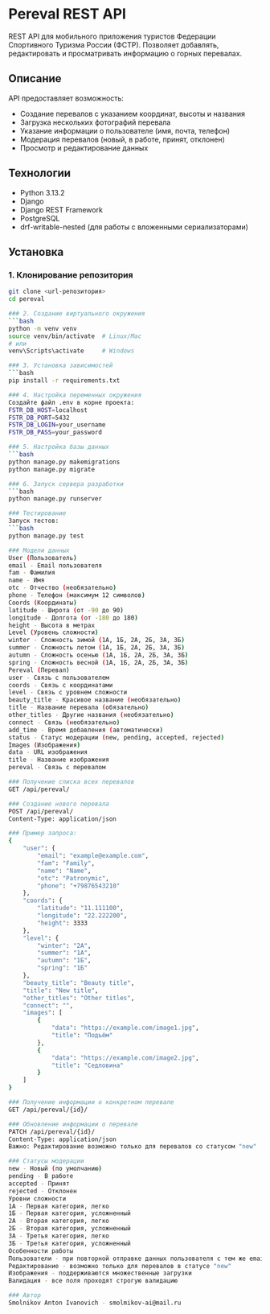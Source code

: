 # Pereval REST API

REST API для мобильного приложения туристов Федерации Спортивного Туризма России (ФСТР). Позволяет добавлять, редактировать и просматривать информацию о горных перевалах.

## Описание

API предоставляет возможность:
- Создание перевалов с указанием координат, высоты и названия
- Загрузка нескольких фотографий перевала
- Указание информации о пользователе (имя, почта, телефон)
- Модерация перевалов (новый, в работе, принят, отклонен)
- Просмотр и редактирование данных

## Технологии

- Python 3.13.2
- Django
- Django REST Framework
- PostgreSQL
- drf-writable-nested (для работы с вложенными сериализаторами)

## Установка

### 1. Клонирование репозитория
```bash
git clone <url-репозитория>
cd pereval

### 2. Создание виртуального окружения
```bash
python -m venv venv
source venv/bin/activate  # Linux/Mac
# или
venv\Scripts\activate     # Windows

### 3. Установка зависимостей
```bash
pip install -r requirements.txt

### 4. Настройка переменных окружения
Создайте файл .env в корне проекта:
FSTR_DB_HOST=localhost
FSTR_DB_PORT=5432
FSTR_DB_LOGIN=your_username
FSTR_DB_PASS=your_password

### 5. Настройка базы данных
```bash
python manage.py makemigrations
python manage.py migrate

### 6. Запуск сервера разработки
```bash
python manage.py runserver

### Тестирование
Запуск тестов:
```bash
python manage.py test

### Модели данных
User (Пользователь)
email - Email пользователя
fam - Фамилия
name - Имя
otc - Отчество (необязательно)
phone - Телефон (максимум 12 символов)
Coords (Координаты)
latitude - Широта (от -90 до 90)
longitude - Долгота (от -180 до 180)
height - Высота в метрах
Level (Уровень сложности)
winter - Сложность зимой (1А, 1Б, 2А, 2Б, 3А, 3Б)
summer - Сложность летом (1А, 1Б, 2А, 2Б, 3А, 3Б)
autumn - Сложность осенью (1А, 1Б, 2А, 2Б, 3А, 3Б)
spring - Сложность весной (1А, 1Б, 2А, 2Б, 3А, 3Б)
Pereval (Перевал)
user - Связь с пользователем
coords - Связь с координатами
level - Связь с уровнем сложности
beauty_title - Красивое название (необязательно)
title - Название перевала (обязательно)
other_titles - Другие названия (необязательно)
connect - Связь (необязательно)
add_time - Время добавления (автоматически)
status - Статус модерации (new, pending, accepted, rejected)
Images (Изображения)
data - URL изображения
title - Название изображения
pereval - Связь с перевалом

### Получение списка всех перевалов
GET /api/pereval/

### Создание нового перевала
POST /api/pereval/
Content-Type: application/json

### Пример запроса:
{
    "user": {
        "email": "example@example.com",
        "fam": "Family",
        "name": "Name",
        "otc": "Patronymic",
        "phone": "+79876543210"
    },
    "coords": {
        "latitude": "11.111100",
        "longitude": "22.222200",
        "height": 3333
    },
    "level": {
        "winter": "2А",
        "summer": "1А",
        "autumn": "1Б",
        "spring": "1Б"
    },
    "beauty_title": "Beauty title",
    "title": "New title",
    "other_titles": "Other titles",
    "connect": "",
    "images": [
        {
            "data": "https://example.com/image1.jpg",
            "title": "Подъём"
        },
        {
            "data": "https://example.com/image2.jpg",
            "title": "Седловина"
        }
    ]
}

### Получение информации о конкретном перевале
GET /api/pereval/{id}/

### Обновление информации о перевале
PATCH /api/pereval/{id}/
Content-Type: application/json
Важно: Редактирование возможно только для перевалов со статусом "new"

### Статусы модерации
new - Новый (по умолчанию)
pending - В работе
accepted - Принят
rejected - Отклонен
Уровни сложности
1А - Первая категория, легко
1Б - Первая категория, усложненный
2А - Вторая категория, легко
2Б - Вторая категория, усложненный
3А - Третья категория, легко
3Б - Третья категория, усложненный
Особенности работы
Пользователи - при повторной отправке данных пользователя с тем же email используется существующая запись
Редактирование - возможно только для перевалов в статусе "new"
Изображения - поддерживаются множественные загрузки
Валидация - все поля проходят строгую валидацию

### Автор
Smolnikov Anton Ivanovich - smolmikov-ai@mail.ru




